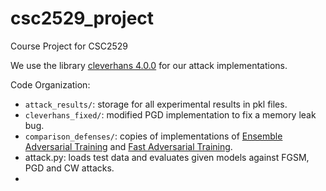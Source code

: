 # csc2529_project
Course Project for CSC2529

We use the library [cleverhans 4.0.0](https://github.com/cleverhans-lab/cleverhans/releases/tag/v4.0.0) for our attack implementations. 

Code Organization:
- ```attack_results/```: storage for all experimental results in pkl files.
- ```cleverhans_fixed/```: modified PGD implementation to fix a memory leak bug.
- ```comparison_defenses/```: copies of implementations of [Ensemble Adversarial Training](https://github.com/JZ-LIANG/Ensemble-Adversarial-Training) and [Fast Adversarial Training](https://github.com/locuslab/fast_adversarial).
- attack.py: loads test data and evaluates given models against FGSM, PGD and CW attacks.
-  



